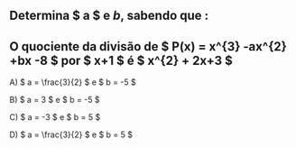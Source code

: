 ## Determina $ a $ e $b$, sabendo que : 

## O quociente da divisão de $ P(x) = x^{3} -ax^{2} +bx -8 $ por $ x+1 $ é $ x^{2} + 2x+3 $ 



A) $ a = \frac{3}{2} $ e $ b = -5 $

B) $ a = 3  $ e $ b = -5 $ 

C) $ a = -3 $ e $ b = 5 $

D) $ a = \frac{3}{2}  $ e $ b = 5 $
